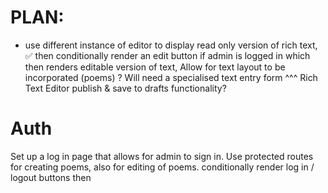 
# PLAN:
- use different instance of editor to display
read only version of rich text, ✅
 then conditionally render
an edit button if admin is logged in which then renders
editable version of text, 
Allow for text layout to be incorporated (poems)
? Will need a specialised text entry form
^^^ Rich Text Editor
publish & save to drafts functionality?

# Auth
Set up a log in page that allows for admin to sign in. 
Use protected routes for creating poems, also for editing of poems.
conditionally render log in / logout buttons then
